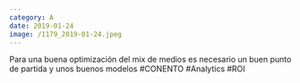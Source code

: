```yaml
--- 
category: A 
date: 2019-01-24 
image: /1179_2019-01-24.jpeg 
--- 
```


Para una buena optimización del mix de medios es necesario un buen punto de partida y unos buenos modelos #CONENTO #Analytics #ROI